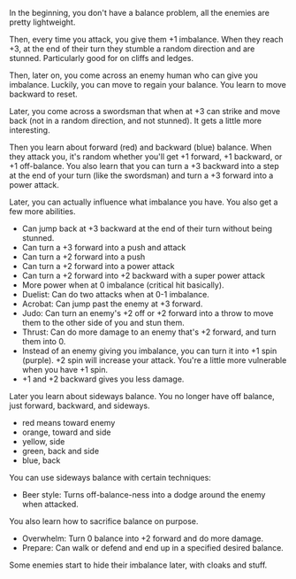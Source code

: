 
In the beginning, you don't have a balance problem, all the enemies are pretty lightweight.

Then, every time you attack, you give them +1 imbalance. When they reach +3, at the end of their turn they stumble a random direction and are stunned. Particularly good for on cliffs and ledges.

Then, later on, you come across an enemy human who can give you imbalance. Luckily, you can move to regain your balance. You learn to move backward to reset.

Later, you come across a swordsman that when at +3 can strike and move back (not in a random direction, and not stunned). It gets a little more interesting.

Then you learn about forward (red) and backward (blue) balance. When they attack you, it's random whether you'll get +1 forward, +1 backward, or +1 off-balance. You also learn that you can turn a +3 backward into a step at the end of your turn (like the swordsman) and turn a +3 forward into a power attack.

Later, you can actually influence what imbalance you have. You also get a few more abilities.

 * Can jump back at +3 backward at the end of their turn without being stunned.
 * Can turn a +3 forward into a push and attack
 * Can turn a +2 forward into a push
 * Can turn a +2 forward into a power attack
 * Can turn a +2 forward into +2 backward with a super power attack
 * More power when at 0 imbalance (critical hit basically).
 * Duelist: Can do two attacks when at 0-1 imbalance.
 * Acrobat: Can jump past the enemy at +3 forward.
 * Judo: Can turn an enemy's +2 off or +2 forward into a throw to move them to the other side of you and stun them.
 * Thrust: Can do more damage to an enemy that's +2 forward, and turn them into 0.
 * Instead of an enemy giving you imbalance, you can turn it into +1 spin (purple). +2 spin will increase your attack. You're a little more vulnerable when you have +1 spin.
 * +1 and +2 backward gives you less damage.

Later you learn about sideways balance. You no longer have off balance, just forward, backward, and sideways.

 * red means toward enemy
 * orange, toward and side
 * yellow, side
 * green, back and side
 * blue, back

You can use sideways balance with certain techniques:

 * Beer style: Turns off-balance-ness into a dodge around the enemy when attacked.

You also learn how to sacrifice balance on purpose.

 * Overwhelm: Turn 0 balance into +2 forward and do more damage.
 * Prepare: Can walk or defend and end up in a specified desired balance.

Some enemies start to hide their imbalance later, with cloaks and stuff.
